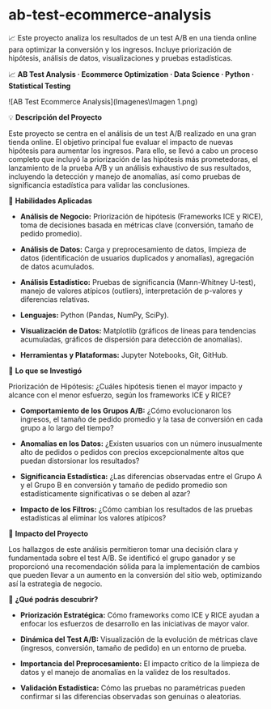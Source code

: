 # ab-test-ecommerce-analysis
📈 Este proyecto analiza los resultados de un test A/B en una tienda online para optimizar la conversión y los ingresos. Incluye priorización de hipótesis, análisis de datos, visualizaciones y pruebas estadísticas.

📈 **AB Test Analysis · Ecommerce Optimization · Data Science · Python · Statistical Testing**

![AB Test Ecommerce Analysis](Imagenes\Imagen 1.png)

💡 **Descripción del Proyecto**

Este proyecto se centra en el análisis de un test A/B realizado en una gran tienda online. El objetivo principal fue evaluar el impacto de nuevas hipótesis para aumentar los ingresos. Para ello, se llevó a cabo un proceso completo que incluyó la priorización de las hipótesis más prometedoras, el lanzamiento de la prueba A/B y un análisis exhaustivo de sus resultados, incluyendo la detección y manejo de anomalías, así como pruebas de significancia estadística para validar las conclusiones.

🧰 **Habilidades Aplicadas**

* **Análisis de Negocio:** Priorización de hipótesis (Frameworks ICE y RICE), toma de decisiones basada en métricas clave (conversión, tamaño de pedido promedio).

* **Análisis de Datos:** Carga y preprocesamiento de datos, limpieza de datos (identificación de usuarios duplicados y anomalías), agregación de datos acumulados.

* **Análisis Estadístico:** Pruebas de significancia (Mann-Whitney U-test), manejo de valores atípicos (outliers), interpretación de p-valores y diferencias relativas.

* **Lenguajes:** Python (Pandas, NumPy, SciPy).

* **Visualización de Datos:** Matplotlib (gráficos de líneas para tendencias acumuladas, gráficos de dispersión para detección de anomalías).

* **Herramientas y Plataformas:** Jupyter Notebooks, Git, GitHub.

🔎 **Lo que se Investigó**

 Priorización de Hipótesis: ¿Cuáles hipótesis tienen el mayor impacto y alcance con el menor esfuerzo, según los frameworks ICE y RICE?

* **Comportamiento de los Grupos A/B:** ¿Cómo evolucionaron los ingresos, el tamaño de pedido promedio y la tasa de conversión en cada grupo a lo largo del tiempo?

* **Anomalías en los Datos:** ¿Existen usuarios con un número inusualmente alto de pedidos o pedidos con precios excepcionalmente altos que puedan distorsionar los resultados?

* **Significancia Estadística:** ¿Las diferencias observadas entre el Grupo A y el Grupo B en conversión y tamaño de pedido promedio son estadísticamente significativas o se deben al azar?

* **Impacto de los Filtros:** ¿Cómo cambian los resultados de las pruebas estadísticas al eliminar los valores atípicos?

🚀 **Impacto del Proyecto**

Los hallazgos de este análisis permitieron tomar una decisión clara y fundamentada sobre el test A/B. Se identificó el grupo ganador y se proporcionó una recomendación sólida para la implementación de cambios que pueden llevar a un aumento en la conversión del sitio web, optimizando así la estrategia de negocio.

💭 **¿Qué podrás descubrir?**

* **Priorización Estratégica:** Cómo frameworks como ICE y RICE ayudan a enfocar los esfuerzos de desarrollo en las iniciativas de mayor valor.

* **Dinámica del Test A/B:** Visualización de la evolución de métricas clave (ingresos, conversión, tamaño de pedido) en un entorno de prueba.

* **Importancia del Preprocesamiento:** El impacto crítico de la limpieza de datos y el manejo de anomalías en la validez de los resultados.

* **Validación Estadística:** Cómo las pruebas no paramétricas pueden confirmar si las diferencias observadas son genuinas o aleatorias.